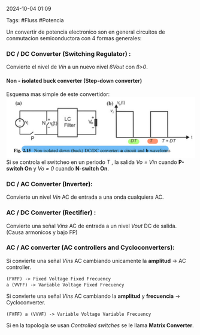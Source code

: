 2024-10-04 01:09

Tags: #Fluss #Potencia 



Un convertir de potencia electronico son en general circuitos de conmutacion semiconductora con 4 formas generales:
### DC / DC Converter (Switching Regulator) : 
Convierte el nivel de _Vin_  a un nuevo nivel _ßVout_ con _ß>0_.
#### Non - isolated buck converter (Step-down converter)
Esquema mas simple de este convertidor:
![ConvertidorBuck|700](Imagenes/Buck1.jpeg)
Si se controla el switcheo en un periodo _T_ , la salida _Vo = Vin_ cuando **P-switch On** y _Vo = 0_ cuando **N-switch On**.

### DC / AC Converter (Inverter):
Convierte un nivel _Vin_ AC de entrada a una onda cualquiera AC.

### AC / DC Converter (Rectifier) :
Convierte una señal _Vins_ AC de entrada a un nivel _Vout_ DC de salida. 
(Causa armonicos y bajo FP)

### AC / AC converter (AC controllers and Cycloconverters):
Si convierte una señal _Vins_ AC cambiando unicamente la **amplitud** -> AC controller.

	(FVFF) -> Fixed Voltage Fixed Frecuency
	a (VVFF) -> Variable Voltage Fixed Frecuency

Si convierte una señal _Vins_ AC cambiando la **amplitud** y **frecuencia** -> Cycloconverter.

	(FVFF) a (VVVF) -> Variable Voltage Variable Frecuency

Si en la topología se usan _Controlled switches_  se le llama **Matrix Converter**.
